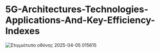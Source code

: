 # 5G-Architectures-Technologies-Applications-And-Key-Efficiency-Indexes

![Στιγμιότυπο οθόνης 2025-04-05 015615](https://github.com/user-attachments/assets/96175250-2ccc-4f1e-a78f-f0ee8a5c79c0)

